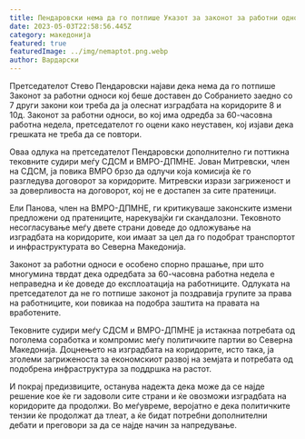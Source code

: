 ```yaml
---
title: Пендаровски нема да го потпише Указот за законот за работни односи
date: 2023-05-03T22:58:56.445Z
category: македонија
featured: true
featuredImage: ../img/nemaptot.png.webp
author: Вардарски
---
```


Претседателот Стево Пендаровски најави дека нема да го потпише Законот за работни односи кој беше доставен до Собранието заедно со 7 други закони кои треба да ја олеснат изградбата на коридорите 8 и 10д. Законот за работни односи, во кој има одредба за 60-часовна работна недела, претседателот го оцени како неуставен, кој изјави дека грешката не треба да се повтори.

Оваа одлука на претседателот Пендаровски дополнително ги поттикна тековните судири меѓу СДСМ и ВМРО-ДПМНЕ. Јован Митревски, член на СДСМ, ја повика ВМРО брзо да одлучи која комисија ќе го разгледува договорот за коридорите. Митревски изрази загриженост и за доверливоста на договорот, кој не е достапен за сите пратеници.

Ели Панова, член на ВМРО-ДПМНЕ, ги критикуваше законските измени предложени од пратениците, нарекувајќи ги скандалозни. Тековното несогласување меѓу двете страни доведе до одложување на изградбата на коридорите, кои имаат за цел да го подобрат транспортот и инфраструктурата во Северна Македонија.

Законот за работни односи е особено спорно прашање, при што многумина тврдат дека одредбата за 60-часовна работна недела е неправедна и ќе доведе до експлоатација на работниците. Одлуката на претседателот да не го потпише законот ја поздравија групите за права на работниците, кои повикаа на подобра заштита на правата на вработените.

Тековните судири меѓу СДСМ и ВМРО-ДПМНЕ ја истакнаа потребата од поголема соработка и компромис меѓу политичките партии во Северна Македонија. Доцнењето на изградбата на коридорите, исто така, ја зголеми загриженоста за економскиот развој на земјата и потребата од подобрена инфраструктура за поддршка на растот.

И покрај предизвиците, останува надежта дека може да се најде решение кое ќе ги задоволи сите страни и ќе овозможи изградбата на коридорите да продолжи. Во меѓувреме, веројатно е дека политичките тензии ќе продолжат да тлеат, а ќе бидат потребни дополнителни дебати и преговори за да се најде начин за напредување.
